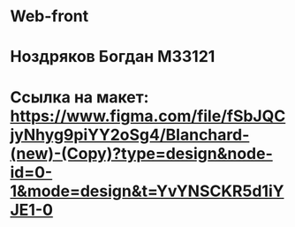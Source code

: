 # Web-front

# Ноздряков Богдан М33121

# Ссылка на макет: https://www.figma.com/file/fSbJQCjyNhyg9piYY2oSg4/Blanchard-(new)-(Copy)?type=design&node-id=0-1&mode=design&t=YvYNSCKR5d1iYJE1-0 
